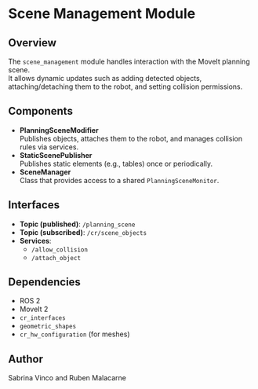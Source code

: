 # Scene Management Module

## Overview
The `scene_management` module handles interaction with the MoveIt planning scene.  
It allows dynamic updates such as adding detected objects, attaching/detaching them to the robot, and setting collision permissions.

## Components
- **PlanningSceneModifier**  
  Publishes objects, attaches them to the robot, and manages collision rules via services.
- **StaticScenePublisher**  
  Publishes static elements (e.g., tables) once or periodically.
- **SceneManager**  
  Class that provides access to a shared `PlanningSceneMonitor`.

## Interfaces
- **Topic (published)**: `/planning_scene`  
- **Topic (subscribed)**: `/cr/scene_objects`  
- **Services**:  
  - `/allow_collision`  
  - `/attach_object`

## Dependencies
- ROS 2  
- MoveIt 2  
- `cr_interfaces`  
- `geometric_shapes`  
- `cr_hw_configuration` (for meshes)

## Author
Sabrina Vinco and Ruben Malacarne
